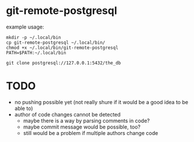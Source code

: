 # git-remote-postgresql

example usage:

```
mkdir -p ~/.local/bin
cp git-remote-postgresql ~/.local/bin/
chmod +x ~/.local/bin/git-remote-postgresql
PATH=$PATH:~/.local/bin

git clone postgresql://127.0.0.1:5432/the_db
```

# TODO

* no pushing possible yet
  (not really shure if it would be a good idea to be able to)
* author of code changes cannot be detected
  * maybe there is a way by parsing comments in code?
  * maybe commit message would be possible, too?
  * still would be a problem if multiple authors change code
